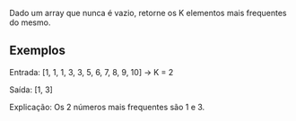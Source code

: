 Dado um array que nunca é vazio, retorne os K elementos mais frequentes do mesmo.

## Exemplos
Entrada: [1, 1, 1, 3, 3, 5, 6, 7, 8, 9, 10] -> K = 2

Saída: [1, 3]

Explicação: Os 2 números mais frequentes são 1 e 3.
